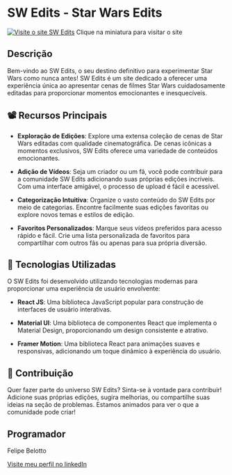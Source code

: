 # SW Edits - Star Wars Edits

[![Visite o site SW Edits](https://a.imagem.app/oYTUEW.png)](https://sw-edits.vercel.app/)
Clique na miniatura para visitar o site

## Descrição

Bem-vindo ao SW Edits, o seu destino definitivo para experimentar Star Wars como nunca antes! SW Edits é um site dedicado a oferecer uma experiência única ao apresentar cenas de filmes Star Wars cuidadosamente editadas para proporcionar momentos emocionantes e inesquecíveis.

## :film_projector: Recursos Principais

- **Exploração de Edições**: Explore uma extensa coleção de cenas de Star Wars editadas com qualidade cinematográfica. De cenas icônicas a momentos exclusivos, SW Edits oferece uma variedade de conteúdos emocionantes.

- **Adição de Vídeos**: Seja um criador ou um fã, você pode contribuir para a comunidade SW Edits adicionando suas próprias edições incríveis. Com uma interface amigável, o processo de upload é fácil e acessível.

- **Categorização Intuitiva**: Organize o vasto conteúdo do SW Edits por meio de categorias. Encontre facilmente suas edições favoritas ou explore novos temas e estilos de edição.

- **Favoritos Personalizados**: Marque seus vídeos preferidos para acesso rápido e fácil. Crie uma lista personalizada de favoritos para compartilhar com outros fãs ou apenas para sua própria diversão.

## :rocket: Tecnologias Utilizadas

O SW Edits foi desenvolvido utilizando tecnologias modernas para proporcionar uma experiência de usuário envolvente:

- **React JS**: Uma biblioteca JavaScript popular para construção de interfaces de usuário interativas.

- **Material UI**: Uma biblioteca de componentes React que implementa o Material Design, proporcionando um design consistente e atrativo.

- **Framer Motion**: Uma biblioteca React para animações suaves e responsivas, adicionando um toque dinâmico à experiência do usuário.

## :handshake: Contribuição

Quer fazer parte do universo SW Edits? Sinta-se à vontade para contribuir! Adicione suas próprias edições, sugira melhorias, ou compartilhe suas ideias na seção de problemas. Estamos animados para ver o que a comunidade pode criar!

##  Programador 

Felipe Belotto 

[ Visite meu perfil no linkedIn ](https://www.linkedin.com/in/felipe-belotto-a34738185/)

